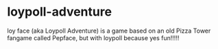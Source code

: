# loypoll-adventure

loy face (aka Loypoll Adventure) is a game based on an old Pizza Tower fangame called Pepface, but with loypoll because yes fun!!!!!
